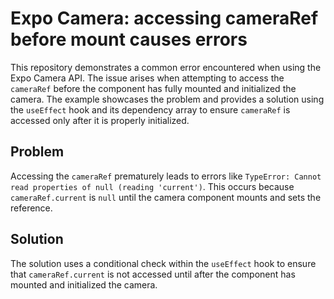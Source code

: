 # Expo Camera: accessing cameraRef before mount causes errors

This repository demonstrates a common error encountered when using the Expo Camera API.  The issue arises when attempting to access the `cameraRef` before the component has fully mounted and initialized the camera.  The example showcases the problem and provides a solution using the `useEffect` hook and its dependency array to ensure `cameraRef` is accessed only after it is properly initialized.

## Problem

Accessing the `cameraRef` prematurely leads to errors like `TypeError: Cannot read properties of null (reading 'current')`.  This occurs because `cameraRef.current` is `null` until the camera component mounts and sets the reference.

## Solution

The solution uses a conditional check within the `useEffect` hook to ensure that `cameraRef.current` is not accessed until after the component has mounted and initialized the camera.